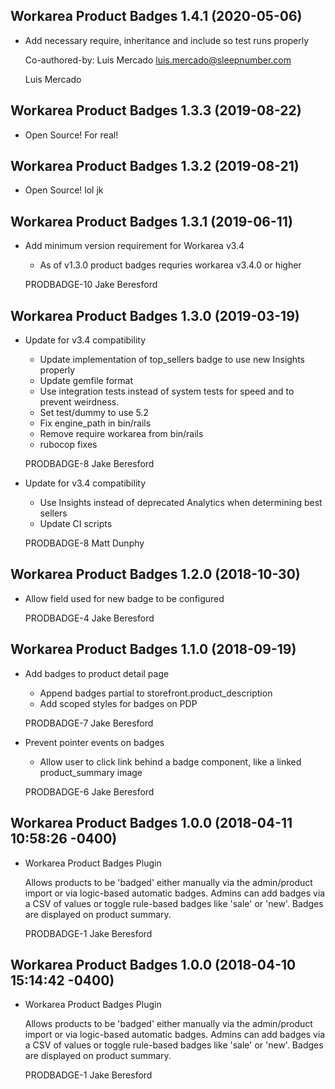Workarea Product Badges 1.4.1 (2020-05-06)
--------------------------------------------------------------------------------

*   Add necessary require, inheritance and include so test runs properly

    Co-authored-by: Luis Mercado <luis.mercado@sleepnumber.com>

    Luis Mercado



Workarea Product Badges 1.3.3 (2019-08-22)
--------------------------------------------------------------------------------

*   Open Source! For real!



Workarea Product Badges 1.3.2 (2019-08-21)
--------------------------------------------------------------------------------

*   Open Source! lol jk



Workarea Product Badges 1.3.1 (2019-06-11)
--------------------------------------------------------------------------------

*   Add minimum version requirement for Workarea v3.4

    * As of v1.3.0 product badges requries workarea v3.4.0 or higher

    PRODBADGE-10
    Jake Beresford



Workarea Product Badges 1.3.0 (2019-03-19)
--------------------------------------------------------------------------------

*   Update for v3.4 compatibility

    * Update implementation of top_sellers badge to use new Insights properly
    * Update gemfile format
    * Use integration tests instead of system tests for speed and to prevent weirdness.
    * Set test/dummy to use 5.2
    * Fix engine_path in bin/rails
    * Remove require workarea from bin/rails
    * rubocop fixes

    PRODBADGE-8
    Jake Beresford

*   Update for v3.4 compatibility

    * Use Insights instead of deprecated Analytics when determining best sellers
    * Update CI scripts

    PRODBADGE-8
    Matt Dunphy



Workarea Product Badges 1.2.0 (2018-10-30)
--------------------------------------------------------------------------------

*   Allow field used for new badge to be configured

    PRODBADGE-4
    Jake Beresford



Workarea Product Badges 1.1.0 (2018-09-19)
--------------------------------------------------------------------------------

*   Add badges to product detail page

    * Append badges partial to storefront.product_description
    * Add scoped styles for badges on PDP

    PRODBADGE-7
    Jake Beresford

*   Prevent pointer events on badges

    * Allow user to click link behind a badge component, like a linked product_summary image

    PRODBADGE-6
    Jake Beresford



Workarea Product Badges 1.0.0 (2018-04-11 10:58:26 -0400)
--------------------------------------------------------------------------------

*   Workarea Product Badges Plugin

    Allows products to be 'badged' either manually via the admin/product import or
    via logic-based automatic badges.  Admins can add badges via a CSV of
    values or toggle rule-based badges like 'sale' or 'new'.  Badges are
    displayed on product summary.

    PRODBADGE-1
    Jake Beresford


Workarea Product Badges 1.0.0 (2018-04-10 15:14:42 -0400)
--------------------------------------------------------------------------------

*   Workarea Product Badges Plugin

    Allows products to be 'badged' either manually via the admin/product import or
    via logic-based automatic badges.  Admins can add badges via a CSV of
    values or toggle rule-based badges like 'sale' or 'new'.  Badges are
    displayed on product summary.

    PRODBADGE-1
    Jake Beresford
